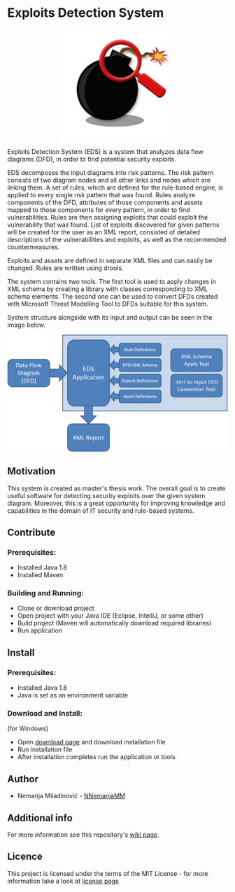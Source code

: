 # Exploits Detection System

<p align="center"><img src="https://github.com/NNemanjaMM/EDS/blob/master/Wiki-Resources/icon.png"/></p>

Exploits Detection System (EDS) is a system that analyzes data flow diagrams (DFD), in order to find potential security exploits.

EDS decomposes the input diagrams into risk patterns. The risk pattern consists of two diagram nodes and all other links and nodes which are linking them. A set of rules, which are defined for the rule-based engine, is applied to every single risk pattern that was found. Rules analyze components of the DFD, attributes of those components and assets mapped to those components for every pattern, in order to find vulnerabilities. Rules are then assigning exploits that could exploit the vulnerability that was found. List of exploits discovered for given patterns will be created for the user as an XML report, consisted of detailed descriptions of the vulnerabilities and exploits, as well as the recommended countermeasures.

Exploits and assets are defined in separate XML files and can easily be changed. Rules are written using drools.

The system contains two tools. The first tool is used to apply changes in XML schema by creating a library with classes corresponding to XML schema elements. The second one can be used to convert DFDs created with Microsoft Threat Modelling Tool to DFDs suitable for this system.

System structure alongside with its input and output can be seen in the image below.

<p align="center"><img width="600" src="https://github.com/NNemanjaMM/EDS/blob/master/Wiki-Resources/structure.png"/></p>

## Motivation
This system is created as master's thesis work. The overall goal is to create useful software for detecting security exploits over the given system diagram. Moreover, this is a great opportunity for improving knowledge and capabilities in the domain of IT security and rule-based systems.

## Contribute
### Prerequisites:
- Installed Java 1.8
- Installed Maven

### Building and Running:
- Clone or download project
- Open project with your Java IDE (Eclipse, IntelliJ, or some other)
- Build project (Maven will automatically download required libraries)
- Run application

## Install
### Prerequisites:
- Installed Java 1.8
- Java is set as an environment variable

### Download and Install:
(for Windows)
- Open [download page](https://github.com/NNemanjaMM/EDS/blob/master/Setup/Setup.exe) and download installation file
- Run installation file
- After installation completes run the application or tools 

## Author
+ Nemanja Miladinović - [NNemanjaMM](https://github.com/NNemanjaMM)

## Additional info
For more information see this repository's [wiki page](https://github.com/NNemanjaMM/EDS/wiki).

## Licence
This project is licensed under the terms of the MIT License - for more information take a look at [license page](https://github.com/NNemanjaMM/TAS/blob/master/LICENSE) 
